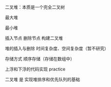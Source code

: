
二叉堆：本质是一个完全二叉树

最大堆

最小堆

插入节点
删除节点
构建二叉堆

堆的插入与删除
    时间复杂度、空间复杂度（暂不研究）
    
存储方式
    顺序存储（存储在数组中）    
    
    
上浮和下浮的代码实现           practice

二叉堆 是 实现堆排序和优先队列的基础